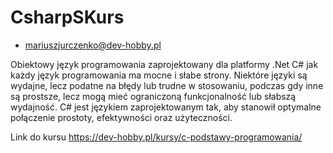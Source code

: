 # CsharpSKurs 
-  mariuszjurczenko@dev-hobby.pl 

Obiektowy język programowania zaprojektowany dla platformy .Net C# jak każdy język programowania ma mocne i słabe strony. 
Niektóre języki są wydajne, lecz podatne na błędy lub trudne w stosowaniu, podczas gdy inne są prostsze, 
lecz mogą mieć ograniczoną funkcjonalność lub słabszą wydajność. 
C# jest językiem zaprojektowanym tak, aby stanowił optymalne połączenie prostoty, efektywności oraz użyteczności.

Link do kursu https://dev-hobby.pl/kursy/c-podstawy-programowania/
